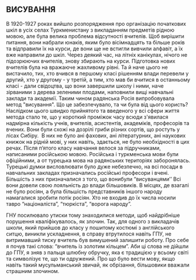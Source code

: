 ## ВИСУВАННЯ

В 1920-1927 роках вийшло розпорядження про організацію початкових шкіл в усіх селах Туркменистану з викладанням предметів рідною мовою, але була велика проблема відсутності вчителів.
Щоб вирішити питання, вони набрали юнаків, яким було вісімнадцять та більше років та відправили їх на курси, де вони ще не встигли вивчили алфавіт, а їх вже направили до шкіл.
Через деякий час, на літніх канікулах, нічого не підозрюючих вчителів, знову збирають на курси.
Підготовка нових вчителів була на вражаюче жахливому рівні.
Та й наче цього не вистачило, тих, хто вчився в першому класі рішенням влади перевели у другий, хто у другому - у третій, а тим, хто мав би вчитися в останньому класі - дали свідоцтва, що вони завершили школу і ними, наче зірваними з дерева зеленими плодами, наповнили вищі навчальні заклади та академії.
Таким чином радянська Росія випробовувала метод "висування".
Що це забезпечувало, та чи була від цього користь?
Наслідком цього швидко прийнятого та введеного у всі сфери життя метода стало те, що у короткий проміжок часу всюди з'явилася надмірна кількість учнів, вчителів, асистентів, академіків, професорів та вчених.
Вони були схожі на дозрілі гриби різних сортів, що ростуть у лісах Сибіру. 
В них не було ані фахових, ані літературних, ані наукових книжок на рідній мові, у них навіть, здається, не було необхідності в цих речах.
Після п’ятого класу навчання велося за підручниками, написаними російською мовою.
Російська і туркменська мови були офіційними, а от турецька мова на радянських територіях заборонялась.
Турецькі думки висловлювати було дуже небезпечно, на всі посади в навчальних закладах призначались російські професори і вчені.
Більшість з них призначалися з того, що вонибули “висуванцями’’
Всі вони довели свою лояльність до влади більшовиків.
В місцях, де взагалі не було росіян, а була більшість представників іншого народу намагалися зробити потік росіян.
Хто не входив до їх числа носили тавро “націоналіста”, “тюркіста”, “ворога народу”.

ГНУ посилювало утиски тому знаходилися методи, щоб найдрібніше порушення кваліфікувалось, як злочин.
Так, для одного з викладачів школи, який прийшов до класу у пошитому костюмі з англійського ситцю, виникли ускладнення, в справу втрутилося навіть ГПУ, не витримавший тиску вчитель був вимушений залишити роботу.
Про себе я почув такі слова: “вчитель із золотим кільцем”.
Аби ці слова не дійшли до ГПУ, я зняв з пальця шлюбну обручку, яка є традицією у всьому світі та символізує те, що ти одружений.
Про що було вести мову, якщо навіть такий мусульманський звичай, як обрізання, більшовики вважали страшним злочином.
